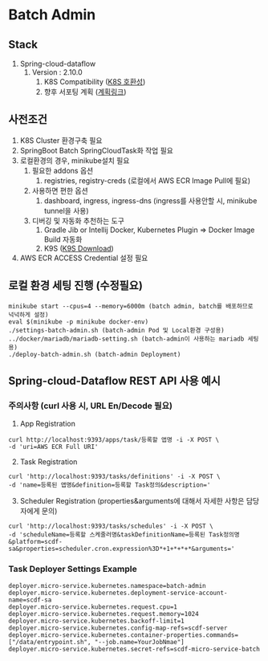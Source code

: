 # Batch Admin

## Stack
1. Spring-cloud-dataflow
   1. Version : 2.10.0
      1. K8S Compatibility ([K8S 호환성](https://dataflow.spring.io/docs/installation/kubernetes/compatibility/))
      2. 향후 서포팅 계획 ([계획링크](https://spring.io/projects/spring-cloud-dataflow#support))

## 사전조건
1. K8S Cluster 환경구축 필요
2. SpringBoot Batch SpringCloudTask화 작업 필요
3. 로컬환경의 경우, minikube설치 필요 
   1. 필요한 addons 옵션
      1. registries, registry-creds (로컬에서 AWS ECR Image Pull에 필요)
   2. 사용하면 편한 옵션
      1. dashboard, ingress, ingress-dns (ingress를 사용안할 시, minikube tunnel을 사용)
   3. 디버깅 및 자동화 추천하는 도구
      1. Gradle Jib or Intellij Docker, Kubernetes Plugin => Docker Image Build 자동화
      2. K9S ([K9S Download](https://k9scli.io/))
4. AWS ECR ACCESS Credential 설정 필요

## 로컬 환경 세팅 진행 (수정필요)
```
minikube start --cpus=4 --memory=6000m (batch admin, batch를 배포하므로 넉넉하게 설정)
eval $(minikube -p minikube docker-env)
./settings-batch-admin.sh (batch-admin Pod 및 Local환경 구성용)
../docker/mariadb/mariadb-setting.sh (batch-admin이 사용하는 mariadb 세팅용)
./deploy-batch-admin.sh (batch-admin Deployment)
```

## Spring-cloud-Dataflow REST API 사용 예시
### 주의사항 (curl 사용 시, URL En/Decode 필요)
1. App Registration
```
curl http://localhost:9393/apps/task/등록할 앱명 -i -X POST \
-d 'uri=AWS ECR Full URI'
```
2. Task Registration
```
curl 'http://localhost:9393/tasks/definitions' -i -X POST \
-d 'name=등록된 앱명&definition=등록할 Task정의&description='
```
3. Scheduler Registration (properties&arguments에 대해서 자세한 사항은 담당자에게 문의)
```
curl 'http://localhost:9393/tasks/schedules' -i -X POST \
-d 'scheduleName=등록할 스케줄러명&taskDefinitionName=등록된 Task정의명&platform=scdf-sa&properties=scheduler.cron.expression%3D*+1+*+*+*&arguments='
```

### Task Deployer Settings Example
```
deployer.micro-service.kubernetes.namespace=batch-admin
deployer.micro-service.kubernetes.deployment-service-account-name=scdf-sa
deployer.micro-service.kubernetes.request.cpu=1
deployer.micro-service.kubernetes.request.memory=1024
deployer.micro-service.kubernetes.backoff-limit=1
deployer.micro-service.kubernetes.config-map-refs=scdf-server
deployer.micro-service.kubernetes.container-properties.commands=["/data/entrypoint.sh", "--job.name=YourJobNmae"]
deployer.micro-service.kubernetes.secret-refs=scdf-micro-service-batch
```